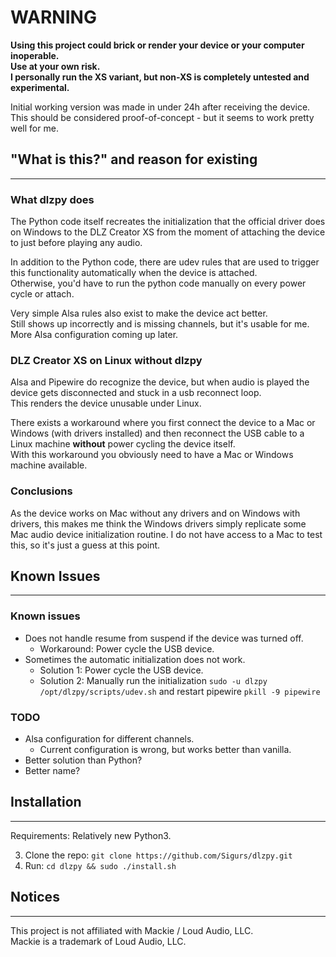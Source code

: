 # WARNING
**Using this project could brick or render your device or your computer inoperable.\
Use at your own risk.\
I personally run the XS variant, but non-XS is completely untested and experimental.**

Initial working version was made in under 24h after receiving the device. \
This should be considered proof-of-concept - but it seems to work pretty well for me.

## "What is this?" and reason for existing

---
### What dlzpy does
The Python code itself recreates the initialization that the official driver does on Windows to the DLZ Creator XS from the moment of attaching the device to just before playing any audio.

In addition to the Python code, there are udev rules that are used to trigger this functionality automatically when the device is attached. \
Otherwise, you'd have to run the python code manually on every power cycle or attach.

Very simple Alsa rules also exist to make the device act better.\
Still shows up incorrectly and is missing channels, but it's usable for me.\
More Alsa configuration coming up later.


### DLZ Creator XS on Linux without dlzpy
Alsa and Pipewire do recognize the device, but when audio is played the device gets disconnected and stuck in a usb reconnect loop.\
This renders the device unusable under Linux.

There exists a workaround where you first connect the device to a Mac or Windows (with drivers installed) and then reconnect the USB cable to a Linux machine **without** power cycling the device itself.\
With this workaround you obviously need to have a Mac or Windows machine available.

### Conclusions
As the device works on Mac without any drivers and on Windows with drivers, this makes me think the Windows drivers simply replicate some Mac audio device initialization routine.
I do not have access to a Mac to test this, so it's just a guess at this point.

## Known Issues

---
### Known issues
- Does not handle resume from suspend if the device was turned off.
  - Workaround: Power cycle the USB device.
- Sometimes the automatic initialization does not work.
  - Solution 1: Power cycle the USB device.
  - Solution 2: Manually run the initialization ```sudo -u dlzpy /opt/dlzpy/scripts/udev.sh``` and restart pipewire ```pkill -9 pipewire```


### TODO
- Alsa configuration for different channels.
  - Current configuration is wrong, but works better than vanilla.
- Better solution than Python?
- Better name?

## Installation

---
Requirements: Relatively new Python3.

3. Clone the repo: ```git clone https://github.com/Sigurs/dlzpy.git ```
2. Run: ```cd dlzpy && sudo ./install.sh```


## Notices

---

This project is not affiliated with Mackie / Loud Audio, LLC. \
Mackie is a trademark of Loud Audio, LLC.



